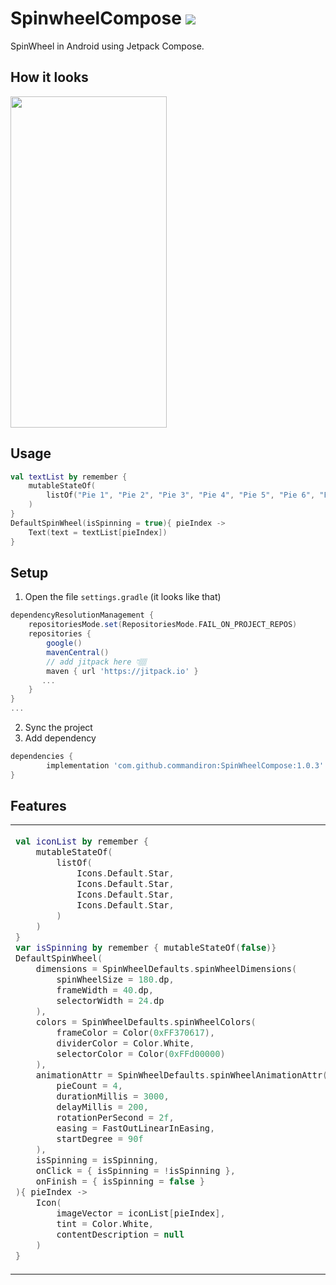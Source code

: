 # SpinwheelCompose [![](https://jitpack.io/v/commandiron/SpinWheelCompose.svg)](https://jitpack.io/#commandiron/SpinWheelCompose)

SpinWheel in Android using Jetpack Compose.

## How it looks
<img src="art/spinwheel_gif.gif" width="250" height="530">

## Usage
```kotlin  
val textList by remember { 
    mutableStateOf(
        listOf("Pie 1", "Pie 2", "Pie 3", "Pie 4", "Pie 5", "Pie 6", "Pie 7", "Pie 8")
    )
}
DefaultSpinWheel(isSpinning = true){ pieIndex ->
    Text(text = textList[pieIndex])
}
```

## Setup
1. Open the file `settings.gradle` (it looks like that)
```groovy
dependencyResolutionManagement {
    repositoriesMode.set(RepositoriesMode.FAIL_ON_PROJECT_REPOS)
    repositories {
        google()
        mavenCentral()
        // add jitpack here 👇🏽
        maven { url 'https://jitpack.io' }
       ...
    }
} 
...
```
2. Sync the project
3. Add dependency
```groovy
dependencies {
        implementation 'com.github.commandiron:SpinWheelCompose:1.0.3'
}
```

## Features

<table>
<tr>
<td>
            
```kotlin  
val iconList by remember {
    mutableStateOf(
        listOf(
            Icons.Default.Star,
            Icons.Default.Star,
            Icons.Default.Star,
            Icons.Default.Star,
        )
    )
}
var isSpinning by remember { mutableStateOf(false)}
DefaultSpinWheel(
    dimensions = SpinWheelDefaults.spinWheelDimensions(
        spinWheelSize = 180.dp,
        frameWidth = 40.dp,
        selectorWidth = 24.dp
    ),
    colors = SpinWheelDefaults.spinWheelColors(
        frameColor = Color(0xFF370617),
        dividerColor = Color.White,
        selectorColor = Color(0xFFd00000)
    ),
    animationAttr = SpinWheelDefaults.spinWheelAnimationAttr(
        pieCount = 4,
        durationMillis = 3000,
        delayMillis = 200,
        rotationPerSecond = 2f,
        easing = FastOutLinearInEasing,
        startDegree = 90f
    ),
    isSpinning = isSpinning,
    onClick = { isSpinning = !isSpinning },
    onFinish = { isSpinning = false }
){ pieIndex ->
    Icon(
        imageVector = iconList[pieIndex],
        tint = Color.White,
        contentDescription = null
    )
}
```   
</td>
<td>
            
<img src="https://user-images.githubusercontent.com/50905347/185386346-082e5adc-0a55-4619-8581-ff5c4c1d4a37.png" width="250" height="530">
    
</td>
</tr>
</table>
